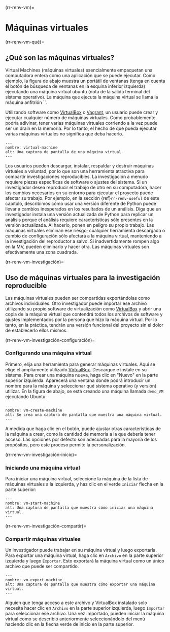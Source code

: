 (rr-renv-vm)=
# Máquinas virtuales

(rr-renv-vm-qué)=
## ¿Qué son las máquinas virtuales?

Virtual Machines (máquinas virtuales) esencialmente empaquetan una computadora entera como una aplicación que se puede ejecutar. Como ejemplo, la figura de abajo muestra un portátil de ventanas (tenga en cuenta el botón de búsqueda de ventanas en la esquina inferior izquierda) ejecutando una máquina virtual ubuntu (nota de la salida terminal del sistema operativo). La máquina que ejecuta la máquina virtual se llama la máquina anfitrión ``.

Utilizando software como [VirtualBox](https://www.virtualbox.org/) o [Vagrant](https://www.vagrantup.com/), un usuario puede crear y ejecutar cualquier número de máquinas virtuales. Como probablemente podría adivinar, tener varias máquinas virtuales corriendo a la vez puede ser un drain en la memoria. Por lo tanto, el hecho de que pueda ejecutar varias máquinas virtuales no significa que deba hacerlo.

```{figure} ../../figures/virtual-machine.png
---
nombre: virtual-machine
alt: Una captura de pantalla de una máquina virtual.
---

```

Los usuarios pueden descargar, instalar, respaldar y destruir máquinas virtuales a voluntad, por lo que son una herramienta atractiva para compartir investigaciones reproducibles. La investigación a menudo requiere piezas específicas de software o ajustes del sistema. Si un investigador desea reproducir el trabajo de otro en su computadora, hacer los cambios necesarios en su entorno para ejecutar el proyecto puede afectar su trabajo. Por ejemplo, en la sección {ref}`rr-renv-useful` de este capítulo, describimos cómo usar una versión diferente de Python puede llevar a cambios inesperados en los resultados de un análisis. Diga que un investigador instala una versión actualizada de Python para replicar un análisis porque el análisis requiere características sólo presentes en la versión actualizada. Al hacerlo, ponen en peligro su propio trabajo. Las máquinas virtuales eliminan ese riesgo; cualquier herramienta descargada o cambio de configuración sólo afectará a la máquina virtual, manteniendo a la investigación del reproductor a salvo. Si inadvertidamente rompen algo en la MV, pueden eliminarlo y hacer otra. Las máquinas virtuales son efectivamente una zona cuadrada.

(rr-renv-vm-investigación)=
## Uso de máquinas virtuales para la investigación reproducible

Las máquinas virtuales pueden ser compartidas exportándolas como archivos individuales. Otro investigador puede importar ese archivo utilizando su propio software de virtualización como [VirtualBox](https://www.virtualbox.org/) y abrir una copia de la máquina virtual que contendrá todos los archivos de software y ajustes implementados por la persona que hizo la máquina virtual. Por lo tanto, en la práctica, tendrán una versión funcional del proyecto sin el dolor de establecerlo ellos mismos.

(rr-renv-vm-investigación-configuración)=
### Configurando una máquina virtual

Primero, elija una herramienta para generar máquinas virtuales. Aquí se elige el ampliamente utilizado [VirtualBox](https://www.virtualbox.org/). Descargue e instale en su sistema. Para crear una máquina nueva, haga clic en "Nuevo" en la parte superior izquierda. Aparecerá una ventana donde podrá introducir un nombre para la máquina y seleccionar qué sistema operativo (y versión) utilizar. En la figura de abajo, se está creando una máquina llamada `demo_VM` ejecutando Ubuntu:

```{figure} ../../figures/vm-create-machine.png
---
nombre: vm-create-machine
alt: Se crea una captura de pantalla que muestra una máquina virtual.
---

```

A medida que haga clic en el botón, puede ajustar otras características de la máquina a crear, como la cantidad de memoria a la que debería tener acceso. Las opciones por defecto son adecuadas para la mayoría de los propósitos, pero este proceso permite la personalización.

(rr-renv-vm-investigación-inicio)=
### Iniciando una máquina virtual

Para iniciar una máquina virtual, seleccione la máquina de la lista de máquinas virtuales a la izquierda, y haz clic en el verde `Iniciar` flecha en la parte superior:

```{figure} ../../figures/vm-start-machine.png
---
nombre: vm-start-machine
alt: Una captura de pantalla que muestra cómo iniciar una máquina virtual.
---

```

(rr-renv-vm-investigación-compartir)=
### Compartir máquinas virtuales

Un investigador puede trabajar en su máquina virtual y luego exportarla. Para exportar una máquina virtual, haga clic en `Archivo` en la parte superior izquierda y luego `Exportar`. Esto exportará la máquina virtual como un único archivo que puede ser compartido.

```{figure} ../../figures/vm-export-machine.png
---
nombre: vm-export-machine
alt: Una captura de pantalla que muestra cómo exportar una máquina virtual.
---

```

Alguien que tenga acceso a este archivo y VirtualBox instalado solo necesita hacer clic en `Archivo` en la parte superior izquierda, luego `Importar` para seleccionar ese archivo. Una vez importado, pueden iniciar la máquina virtual como se describió anteriormente seleccionándolo del menú haciendo clic en la flecha verde de inicio en la parte superior.
